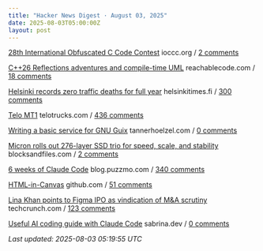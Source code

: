 ```yaml
---
title: "Hacker News Digest · August 03, 2025"
date: 2025-08-03T05:00:00Z
layout: post
---
```


[28th International Obfuscated C Code Contest](https://www.ioccc.org/2024/index.html)  ioccc.org / [2 comments](https://news.ycombinator.com/item?id=44774104)

[C++26 Reflections adventures and compile-time UML](https://www.reachablecode.com/2025/07/31/c26-reflections-adventures-compile-time-uml/)  reachablecode.com / [18 comments](https://news.ycombinator.com/item?id=44772917)

[Helsinki records zero traffic deaths for full year](https://www.helsinkitimes.fi/finland/finland-news/domestic/27539-helsinki-records-zero-traffic-deaths-for-full-year.html)  helsinkitimes.fi / [300 comments](https://news.ycombinator.com/item?id=44736025)

[Telo MT1](https://www.telotrucks.com/)  telotrucks.com / [436 comments](https://news.ycombinator.com/item?id=44769039)

[Writing a basic service for GNU Guix](https://tannerhoelzel.com/gnu-shepherd-simple-service.html)  tannerhoelzel.com / [0 comments](https://news.ycombinator.com/item?id=44773919)

[Micron rolls out 276-layer SSD trio for speed, scale, and stability](https://blocksandfiles.com/2025/07/30/micron-three-276-layer-ssds/)  blocksandfiles.com / [2 comments](https://news.ycombinator.com/item?id=44739944)

[6 weeks of Claude Code](https://blog.puzzmo.com/posts/2025/07/30/six-weeks-of-claude-code/)  blog.puzzmo.com / [340 comments](https://news.ycombinator.com/item?id=44746621)

[HTML-in-Canvas](https://github.com/WICG/html-in-canvas)  github.com / [51 comments](https://news.ycombinator.com/item?id=44772177)

[Lina Khan points to Figma IPO as vindication of M&A scrutiny](https://techcrunch.com/2025/08/02/lina-khan-points-to-figma-ipo-as-vindication-for-ma-scrutiny/)  techcrunch.com / [123 comments](https://news.ycombinator.com/item?id=44771808)

[Useful AI coding guide with Claude Code](https://www.sabrina.dev/p/ultimate-ai-coding-guide-claude-code)  sabrina.dev / [0 comments](https://news.ycombinator.com/item?id=44774121)


_Last updated: 2025-08-03 05:19:55 UTC_
